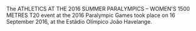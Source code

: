 The ATHLETICS AT THE 2016 SUMMER PARALYMPICS – WOMEN'S 1500 METRES T20 event at the 2016 Paralympic Games took place on 16 September 2016, at the Estádio Olímpico João Havelange.
